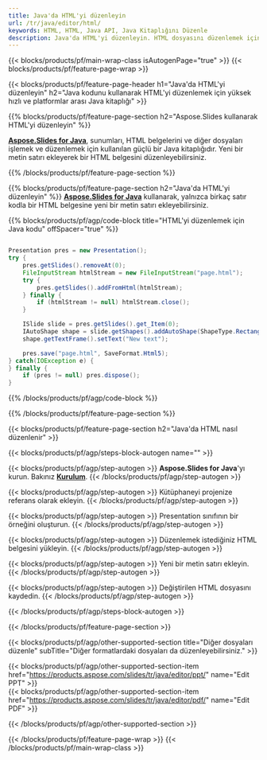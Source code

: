 ```yaml
---
title: Java'da HTML'yi düzenleyin
url: /tr/java/editor/html/
keywords: HTML, HTML, Java API, Java Kitaplığını Düzenle
description: Java'da HTML'yi düzenleyin. HTML dosyasını düzenlemek için Java kitaplığı API'sini kullanın
---
```


{{< blocks/products/pf/main-wrap-class isAutogenPage="true" >}}
{{< blocks/products/pf/feature-page-wrap >}}

{{< blocks/products/pf/feature-page-header h1="Java'da HTML'yi düzenleyin" h2="Java kodunu kullanarak HTML'yi düzenlemek için yüksek hızlı ve platformlar arası Java kitaplığı" >}}

{{% blocks/products/pf/feature-page-section h2="Aspose.Slides kullanarak HTML'yi düzenleyin" %}}

[**Aspose.Slides for Java**](https://products.aspose.com/slides/tr/java/), sunumları, HTML belgelerini ve diğer dosyaları işlemek ve düzenlemek için kullanılan güçlü bir Java kitaplığıdır. Yeni bir metin satırı ekleyerek bir HTML belgesini düzenleyebilirsiniz. 

{{% /blocks/products/pf/feature-page-section %}}




{{% blocks/products/pf/feature-page-section  h2="Java'da HTML'yi düzenleyin" %}}
[**Aspose.Slides for Java**](https://products.aspose.com/slides/tr/java/) kullanarak, yalnızca birkaç satır kodla bir HTML belgesine yeni bir metin satırı ekleyebilirsiniz.

{{% blocks/products/pf/agp/code-block title="HTML'yi düzenlemek için Java kodu" offSpacer="true" %}}
```java

Presentation pres = new Presentation();
try {
    pres.getSlides().removeAt(0);
    FileInputStream htmlStream = new FileInputStream("page.html");
    try {
        pres.getSlides().addFromHtml(htmlStream);
    } finally {
        if (htmlStream != null) htmlStream.close();
    }

    ISlide slide = pres.getSlides().get_Item(0);
    IAutoShape shape = slide.getShapes().addAutoShape(ShapeType.Rectangle, 10, 10, 100, 50);
    shape.getTextFrame().setText("New text");

    pres.save("page.html", SaveFormat.Html5);
} catch(IOException e) {
} finally {
    if (pres != null) pres.dispose();
}
```
{{% /blocks/products/pf/agp/code-block %}}

{{% /blocks/products/pf/feature-page-section %}}




{{< blocks/products/pf/feature-page-section  h2="Java'da HTML nasıl düzenlenir" >}}


{{< blocks/products/pf/agp/steps-block-autogen name="" >}}


{{< blocks/products/pf/agp/step-autogen >}}
**Aspose.Slides for Java**'yı kurun. Bakınız [**Kurulum**](https://docs.aspose.com/slides/java/installation/).
{{< /blocks/products/pf/agp/step-autogen >}}

{{< blocks/products/pf/agp/step-autogen >}}
Kütüphaneyi projenize referans olarak ekleyin.
{{< /blocks/products/pf/agp/step-autogen >}}

{{< blocks/products/pf/agp/step-autogen >}}
Presentation sınıfının bir örneğini oluşturun.
{{< /blocks/products/pf/agp/step-autogen >}}

{{< blocks/products/pf/agp/step-autogen >}}
Düzenlemek istediğiniz HTML belgesini yükleyin.
{{< /blocks/products/pf/agp/step-autogen >}}

{{< blocks/products/pf/agp/step-autogen >}}
Yeni bir metin satırı ekleyin.
{{< /blocks/products/pf/agp/step-autogen >}}

{{< blocks/products/pf/agp/step-autogen >}}
Değiştirilen HTML dosyasını kaydedin.
{{< /blocks/products/pf/agp/step-autogen >}}


{{< /blocks/products/pf/agp/steps-block-autogen >}}


{{< /blocks/products/pf/feature-page-section >}}




{{< blocks/products/pf/agp/other-supported-section title="Diğer dosyaları düzenle" subTitle="Diğer formatlardaki dosyaları da düzenleyebilirsiniz." >}}

{{< blocks/products/pf/agp/other-supported-section-item href="https://products.aspose.com/slides/tr/java/editor/ppt/" name="Edit PPT" >}}    
{{< blocks/products/pf/agp/other-supported-section-item href="https://products.aspose.com/slides/tr/java/editor/pdf/" name="Edit PDF" >}}  



{{< /blocks/products/pf/agp/other-supported-section >}}

{{< /blocks/products/pf/feature-page-wrap >}}
{{< /blocks/products/pf/main-wrap-class >}}